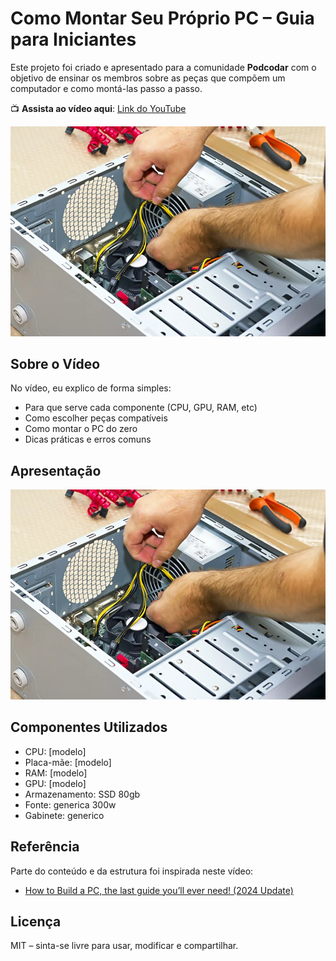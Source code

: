# Como Montar Seu Próprio PC – Guia para Iniciantes

Este projeto foi criado e apresentado para a comunidade **Podcodar** com o objetivo de ensinar os membros sobre as peças que compõem um computador e como montá-las passo a passo.

📺 **Assista ao vídeo aqui**: [Link do YouTube](https://www.youtube.com/watch?v=IciRZKxuWaQ)

![imagem](./static/vid_thumb.jpg)

## Sobre o Vídeo

No vídeo, eu explico de forma simples:

- Para que serve cada componente (CPU, GPU, RAM, etc)
- Como escolher peças compatíveis
- Como montar o PC do zero
- Dicas práticas e erros comuns

## Apresentação

[![thumb](./static/vid_thumb.jpg)](https://www.youtube.com/watch?v=fW8NvmkgNlA)

## Componentes Utilizados

- CPU: [modelo]
- Placa-mãe: [modelo]
- RAM: [modelo]
- GPU: [modelo]
- Armazenamento: SSD 80gb
- Fonte: generica 300w
- Gabinete: generico

## Referência

Parte do conteúdo e da estrutura foi inspirada neste vídeo:

- [How to Build a PC, the last guide you’ll ever need! (2024 Update)](https://www.youtube.com/watch?v=s1fxZ-VWs2U)

## Licença

MIT – sinta-se livre para usar, modificar e compartilhar.
